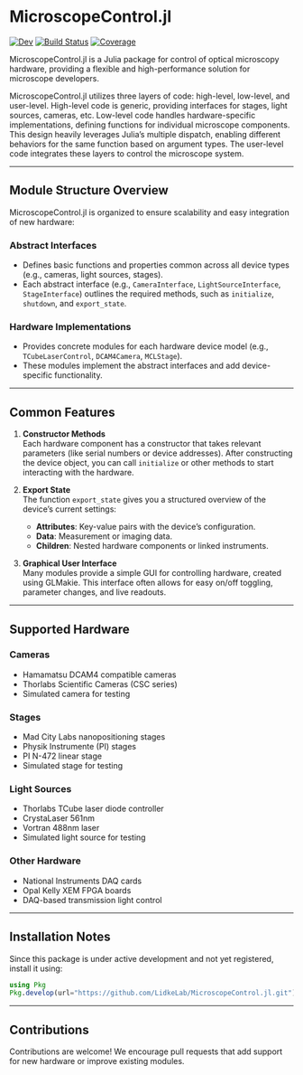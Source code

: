 # MicroscopeControl.jl

[![Dev](https://img.shields.io/badge/docs-dev-blue.svg)](https://LidkeLab.github.io/MicroscopeControl.jl/dev/)
[![Build Status](https://github.com/LidkeLab/MicroscopeControl.jl/actions/workflows/CI.yml/badge.svg?branch=main)](https://github.com/LidkeLab/MicroscopeControl.jl/actions/workflows/CI.yml?query=branch%3Amain)
[![Coverage](https://codecov.io/gh/LidkeLab/MicroscopeControl.jl/branch/main/graph/badge.svg)](https://codecov.io/gh/LidkeLab/MicroscopeControl.jl)

MicroscopeControl.jl is a Julia package for control of optical microscopy hardware, providing a flexible and high-performance solution for microscope developers. 

MicroscopeControl.jl utilizes three layers of code: high-level, low-level, and user-level. High-level code is generic, providing interfaces for stages, light sources, cameras, etc. Low-level code handles hardware-specific implementations, defining functions for individual microscope components. This design heavily leverages Julia’s multiple dispatch, enabling different behaviors for the same function based on argument types. The user-level code integrates these layers to control the microscope system.

---

## Module Structure Overview

MicroscopeControl.jl is organized to ensure scalability and easy integration of new hardware:

### Abstract Interfaces
- Defines basic functions and properties common across all device types (e.g., cameras, light sources, stages).  
- Each abstract interface (e.g., `CameraInterface`, `LightSourceInterface`, `StageInterface`) outlines the required methods, such as `initialize`, `shutdown`, and `export_state`.

### Hardware Implementations
- Provides concrete modules for each hardware device model (e.g., `TCubeLaserControl`, `DCAM4Camera`, `MCLStage`).  
- These modules implement the abstract interfaces and add device-specific functionality.


---

## Common Features

1. **Constructor Methods**  
   Each hardware component has a constructor that takes relevant parameters (like serial numbers or device addresses). After constructing the device object, you can call `initialize` or other methods to start interacting with the hardware.

2. **Export State**  
   The function `export_state` gives you a structured overview of the device’s current settings:  
   - **Attributes**: Key-value pairs with the device’s configuration.  
   - **Data**: Measurement or imaging data.  
   - **Children**: Nested hardware components or linked instruments.

3. **Graphical User Interface**  
   Many modules provide a simple GUI for controlling hardware, created using GLMakie. This interface often allows for easy on/off toggling, parameter changes, and live readouts.

---

## Supported Hardware

### Cameras
- Hamamatsu DCAM4 compatible cameras
- Thorlabs Scientific Cameras (CSC series)
- Simulated camera for testing

### Stages
- Mad City Labs nanopositioning stages
- Physik Instrumente (PI) stages
- PI N-472 linear stage
- Simulated stage for testing

### Light Sources
- Thorlabs TCube laser diode controller
- CrystaLaser 561nm
- Vortran 488nm laser
- Simulated light source for testing

### Other Hardware
- National Instruments DAQ cards
- Opal Kelly XEM FPGA boards
- DAQ-based transmission light control

---

## Installation Notes

Since this package is under active development and not yet registered, install it using:

```julia
using Pkg
Pkg.develop(url="https://github.com/LidkeLab/MicroscopeControl.jl.git")
```
---


## Contributions
Contributions are welcome! We encourage pull requests that add support for new hardware or improve existing modules.
